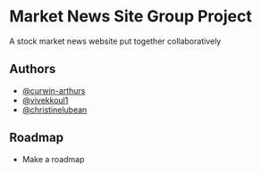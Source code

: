 
# Market News Site Group Project

A stock market news website put together collaboratively




## Authors

- [@curwin-arthurs](https://github.com/curwen-arthurs)
- [@vivekkoul1](https://github.com/vivekkoul1)
- [@christinelubean](https://www.github.com/christinelubean)


## Roadmap

- Make a roadmap

